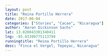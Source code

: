 ```yaml
---
layout: post
title: "Reina Portillo Herrera"
date: 2017-06-04
categories: ["Stories", "Cacao", "Nicaragua"]
author: "Aaron Dickinson Sachs"
lat: 13.020843301340411
lng: -85.83399775113799
runningtitle: "Reina Portillo Herrera"
desc: "Finca el Vergel, Tepeyac, Nicaragua"
---
```


